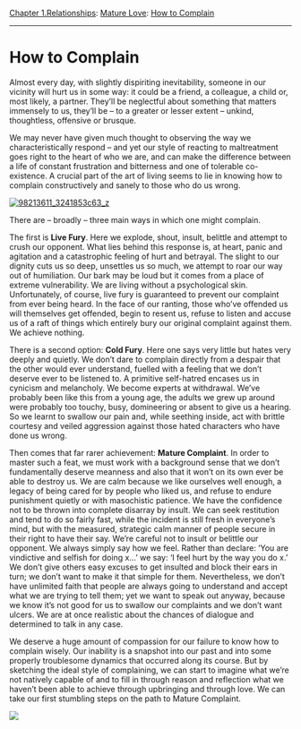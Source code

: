 [Chapter 1.Relationships](https://www.theschooloflife.com/thebookoflife/category/relationships/): [Mature Love](https://www.theschooloflife.com/thebookoflife/category/relationships/mature-love/): [How to Complain](https://www.theschooloflife.com/thebookoflife/how-to-complain/)

* * *

# How to Complain

Almost every day, with slightly dispiriting inevitability, someone in our vicinity will hurt us in some way: it could be a friend, a colleague, a child or, most likely, a partner. They’ll be neglectful about something that matters immensely to us, they’ll be – to a greater or lesser extent – unkind, thoughtless, offensive or brusque.

We may never have given much thought to observing the way we characteristically respond – and yet our style of reacting to maltreatment goes right to the heart of who we are, and can make the difference between a life of constant frustration and bitterness and one of tolerable co-existence. A crucial part of the art of living seems to lie in knowing how to complain constructively and sanely to those who do us wrong.

[![98213611_3241853c63_z](https://www.theschooloflife.com/thebookoflife/wp-content/uploads/2016/10/98213611_3241853c63_z.jpg)](http://www.thebookoflife.org/wp-content/uploads/2016/10/98213611_3241853c63_z.jpg)

There are – broadly – three main ways in which one might complain.

The first is **Live Fury**. Here we explode, shout, insult, belittle and attempt to crush our opponent. What lies behind this response is, at heart, panic and agitation and a catastrophic feeling of hurt and betrayal. The slight to our dignity cuts us so deep, unsettles us so much, we attempt to roar our way out of humiliation. Our bark may be loud but it comes from a place of extreme vulnerability. We are living without a psychological skin. Unfortunately, of course, live fury is guaranteed to prevent our complaint from ever being heard. In the face of our ranting, those who’ve offended us will themselves get offended, begin to resent us, refuse to listen and accuse us of a raft of things which entirely bury our original complaint against them. We achieve nothing.

There is a second option: **Cold Fury**. Here one says very little but hates very deeply and quietly. We don’t dare to complain directly from a despair that the other would ever understand, fuelled with a feeling that we don’t deserve ever to be listened to. A primitive self-hatred encases us in cynicism and melancholy. We become experts at withdrawal. We’ve probably been like this from a young age, the adults we grew up around were probably too touchy, busy, domineering or absent to give us a hearing. So we learnt to swallow our pain and, while seething inside, act with brittle courtesy and veiled aggression against those hated characters who have done us wrong.

Then comes that far rarer achievement: **Mature Complaint**. In order to master such a feat, we must work with a background sense that we don’t fundamentally deserve meanness and also that it won’t on its own ever be able to destroy us. We are calm because we like ourselves well enough, a legacy of being cared for by people who liked us, and refuse to endure punishment quietly or with masochistic patience. We have the confidence not to be thrown into complete disarray by insult. We can seek restitution and tend to do so fairly fast, while the incident is still fresh in everyone’s mind, but with the measured, strategic calm manner of people secure in their right to have their say. We’re careful not to insult or belittle our opponent. We always simply say how we feel. Rather than declare: ‘You are vindictive and selfish for doing x…’ we say: ‘I feel hurt by the way you do x.’ We don’t give others easy excuses to get insulted and block their ears in turn; we don’t want to make it that simple for them. Nevertheless, we don’t have unlimited faith that people are always going to understand and accept what we are trying to tell them; yet we want to speak out anyway, because we know it’s not good for us to swallow our complaints and we don’t want ulcers. We are at once realistic about the chances of dialogue and determined to talk in any case.

We deserve a huge amount of compassion for our failure to know how to complain wisely. Our inability is a snapshot into our past and into some properly troublesome dynamics that occurred along its course. But by sketching the ideal style of complaining, we can start to imagine what we’re not natively capable of and to fill in through reason and reflection what we haven’t been able to achieve through upbringing and through love. We can take our first stumbling steps on the path to Mature Complaint.

[![](https://img.youtube.com/vi/qVvxjGPq8BY/0.jpg)](https://www.youtube.com/embed/qVvxjGPq8BY '')
